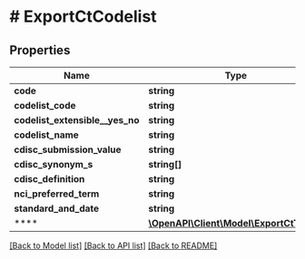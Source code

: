 # # ExportCtCodelist

## Properties

Name | Type | Description | Notes
------------ | ------------- | ------------- | -------------
**code** | **string** |  | [optional]
**codelist_code** | **string** |  | [optional]
**codelist_extensible__yes_no** | **string** |  | [optional]
**codelist_name** | **string** |  | [optional]
**cdisc_submission_value** | **string** |  | [optional]
**cdisc_synonym_s** | **string[]** |  | [optional]
**cdisc_definition** | **string** |  | [optional]
**nci_preferred_term** | **string** |  | [optional]
**standard_and_date** | **string** |  | [optional]
**** | [**\OpenAPI\Client\Model\ExportCtTerm[]**](ExportCtTerm.md) |  | [optional]

[[Back to Model list]](../../README.md#models) [[Back to API list]](../../README.md#endpoints) [[Back to README]](../../README.md)
